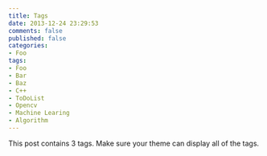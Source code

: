 ```yaml
---
title: Tags
date: 2013-12-24 23:29:53
comments: false
published: false
categories:
- Foo
tags:
- Foo
- Bar
- Baz
- C++
- ToDoList
- Opencv
- Machine Learing
- Algorithm
---
```


This post contains 3 tags. Make sure your theme can display all of the tags.
<!--more-->
